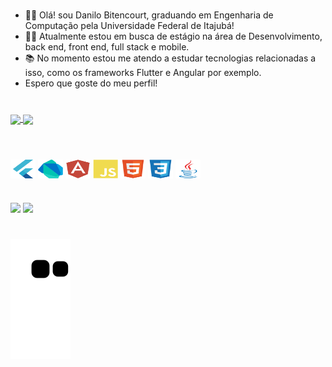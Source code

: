 #
- 🧑‍🎓  Olá! sou Danilo Bitencourt, graduando em Engenharia de Computação pela Universidade Federal de Itajubá!
- 🧑‍💻 Atualmente estou em busca de estágio na área de Desenvolvimento, back end, front end, full stack e mobile.
- 📚 No momento estou me atendo a estudar tecnologias relacionadas a isso, como os frameworks Flutter e Angular por exemplo.
- Espero que goste do meu perfil!

#
<a href="https://github.com/anuraghazra/github-readme-stats">
  <img height=200 align="center" src="https://github-readme-stats.vercel.app/api?username=DaniloBitencourt&show_icons=true&theme=dark#gh-dark-mode-only" />
</a>
<a href="https://github.com/anuraghazra/convoychat">
  <img height=200 align="center" src="https://github-readme-stats.vercel.app/api/top-langs/?username=DaniloBitencourt&layout=compact&langs_count=4&card_width=300" />
</a>


  
#
 <div style="display: inline_block"><br>
  <img align="center" alt="Danilo-Flutter" height="30" width="40" src="https://github.com/devicons/devicon/blob/master/icons/flutter/flutter-original.svg">
  <img align="center" alt="Danilo-Dart" height="30" width="40" src="https://github.com/devicons/devicon/blob/master/icons/dart/dart-original.svg">
  <img align="center" alt="Danilo-Python" height="30" width="40" src="https://github.com/devicons/devicon/blob/master/icons/angularjs/angularjs-plain.svg">
  <img align="center" alt="Danilo-Js" height="30" width="40" src="https://raw.githubusercontent.com/devicons/devicon/master/icons/javascript/javascript-plain.svg">
  <img align="center" alt="Danilo-HTML" height="30" width="40" src="https://raw.githubusercontent.com/devicons/devicon/master/icons/html5/html5-original.svg">
  <img align="center" alt="Danilo-CSS" height="30" width="40" src="https://raw.githubusercontent.com/devicons/devicon/master/icons/css3/css3-original.svg">
  <img align="center" alt="Danilo-CSS" height="30" width="40" src="https://github.com/devicons/devicon/blob/master/icons/java/java-original.svg">
 </div>
 
#
<div> 
  
  <a href = "mailto:danilo300600@gmail.com"><img src="https://img.shields.io/badge/-Gmail-%23333?style=for-the-badge&logo=gmail&logoColor=white" target="_blank"></a>
  <a href="https://www.linkedin.com/in/danilo-bitencourt/" target="_blank"><img src="https://img.shields.io/badge/-LinkedIn-%230077B5?style=for-the-badge&logo=linkedin&logoColor=white" target="_blank"></a> 
  
</div>

#
![Snake animation](https://github.com/DaniloBitencourt/DaniloBitencourt/blob/output/github-contribution-grid-snake.svg)
<!---
DaniloBitencourt/DaniloBitencourt is a ✨ special ✨ repository because its `README.md` (this file) appears on your GitHub profile.
You can click the Preview link to take a look at your changes.
--->
